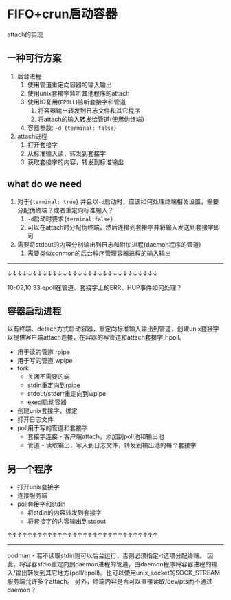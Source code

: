 # FIFO+crun启动容器

attach的实现

## 一种可行方案

1. 后台进程
   1. 使用管道重定向容器的输入输出
   2. 使用unix套接字监听其他程序的attach
   3. 使用IO复用(`EPOLL`)监听套接字和管道
      1. 将容器输出转发到日志文件和其它程序
      2. 将attach的输入转发给管道(使用伪终端)
   4. 容器参数: `-d {terminal: false}`
2. attach进程
   1. 打开套接字
   2. 从标准输入读，转发到套接字
   3. 获取套接字的内容，转发到标准输出

## what do we need

1. 对于`{terminal: true}` 并且以`-d`启动时，应该如何处理终端相关设置，需要分配伪终端？或者重定向标准输入？
   1. `-d`启动时要求`{terminal:false}`
   2. 可以在attach时分配伪终端，然后连接到套接字并将输入发送到套接字即可
2. 需要将stdout的内容分别输出到日志和附加进程(daemon程序的管道)
   1. 需要类似conmon的后台程序管理容器进程的输入输出
-------
↓↓↓↓↓↓↓↓↓↓↓↓↓↓↓↓↓↓↓↓↓↓↓↓↓↓↓↓↓↓

10-02,10:33 epoll在管道、套接字上的ERR、HUP事件如何处理？

## 容器启动进程

以有终端、detach方式启动容器，重定向标准输入输出到管道，创建unix套接字以提供客户端attach连接，在容器的写管道和attach套接字上poll。

- 用于读的管道 rpipe
- 用于写的管道 wpipe
- fork
  - 关闭不需要的端
  - stdin重定向到rpipe
  - stdout/stderr重定向到wpipe
  - execl启动容器
- 创建unix套接字，绑定
- 打开日志文件
- poll用于写的管道和套接字
  - 套接字连接 - 客户端attach，添加到poll池和输出池
  - 管道 - 读取输出，写入到日志文件，转发到输出池的每个套接字

## 另一个程序
- 打开unix套接字
- 连接服务端
- poll套接字和stdin
  - 将stdin的内容转发到套接字
  - 将套接字的内容输出到stdout

↑↑↑↑↑↑↑↑↑↑↑↑↑↑↑↑↑↑↑↑↑↑↑↑↑↑↑↑↑↑

-------

podman - 若不读取stdin则可以后台运行，否则必须指定-t选项分配终端。
因此，将容器stdio重定向到daemon进程的管道，由daemon程序将容器进程的输入/输出转发到其它地方(poll/epoll)。也可以使用unix_socket的SOCK_STREAM服务端允许多个attach。
另外，终端内容是否可以直接读取/dev/pts而不通过daemon？